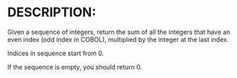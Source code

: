 # DESCRIPTION:

Given a sequence of integers, return the sum of all the integers that have an even index (odd index in COBOL), multiplied by the integer at the last index.

Indices in sequence start from 0.

If the sequence is empty, you should return 0.
